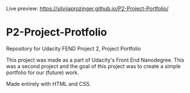 Live preview: https://silvijaprozinger.github.io/P2-Project-Portfolio/

# P2-Project-Protfolio
Repository for Udacity FEND Project 2, Project Portfolio

This project was made as a part of Udacity's Front End Nanodegree. This was a second project and the goal of this project was to create
a simple portfolio for our (future) work.

Made entirely with HTML and CSS. 
